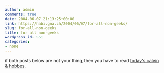 ```yaml
---
author: admin
comments: true
date: 2004-06-07 21:13:25+00:00
link: https://habi.gna.ch/2004/06/07/for-all-non-geeks/
slug: for-all-non-geeks
title: for all non-geeks
wordpress_id: 551
categories:
- none
---
```


if both posts below are not your thing, then you have to read  [today's calvin & hobbes](http://images.ucomics.com/comics/ch/1993/ch930607.gif).
